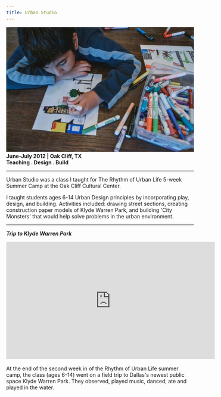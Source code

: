 ```yaml
---
title: Urban Studio
---
```


![Urban Studio](assets/img/work/urban-studio/urban-studio.jpg)
<br>
**June-July 2012 | Oak Cliff, TX** <br>
**Teaching . Design . Build** <br>

<hr>

Urban Studio was a class I taught for The Rhythm of Urban Life 5-week Summer Camp at the Oak Cliff Cultural Center.

I taught students ages 6-14 Urban Design principles by incorporating play, design, and building. Activities included: drawing street sections, creating construction paper models of Klyde Warren Park, and building 'City Monsters' that would help solve problems in the urban environment.
<hr>

***Trip to Klyde Warren Park***
<iframe width="560" height="315" src="https://www.youtube.com/embed/1TFItG2x81Q" frameborder="0" allowfullscreen></iframe>

At the end of the second week in of the Rhythm of Urban Life summer camp, the class (ages 6-14) went on a field trip to Dallas's newest public space Klyde Warren Park. They observed, played music, danced, ate and played in the water.
